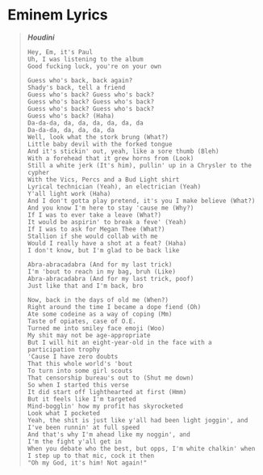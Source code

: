
# Eminem Lyrics


> ***Houdini***
>```
> Hey, Em, it's Paul
> Uh, I was listening to the album
> Good fucking luck, you're on your own
>
> Guess who's back, back again?
> Shady's back, tell a friend
> Guess who's back? Guess who's back?
> Guess who's back? Guess who's back?
> Guess who's back? Guess who's back?
> Guess who's back? (Haha)
> Da-da-da, da, da, da, da, da, da
> Da-da-da, da, da, da, da
> Well, look what the stork brung (What?)
> Little baby devil with the forked tongue
> And it's stickin' out, yeah, like a sore thumb (Bleh)
> With a forehead that it grew horns from (Look)
> Still a white jerk (It's him), pullin' up in a Chrysler to the cypher
> With the Vics, Percs and a Bud Light shirt
> Lyrical technician (Yeah), an electrician (Yeah)
> Y'all light work (Haha)
> And I don't gotta play pretend, it's you I make believe (What?)
> And you know I'm here to stay 'cause me (Why?)
> If I was to ever take a leave (What?)
> It would be aspirin' to break a feve' (Yeah)
> If I was to ask for Megan Thee (What?)
> Stallion if she would collab with me
> Would I really have a shot at a feat? (Haha)
> I don't know, but I'm glad to be back like
>
> Abra-abracadabra (And for my last trick)
> I'm 'bout to reach in my bag, bruh (Like)
> Abra-abracadabra (And for my last trick, poof)
> Just like that and I'm back, bro
> 
> Now, back in the days of old me (When?)
> Right around the time I became a dope fiend (Oh)
> Ate some codeine as a way of coping (Mm)
> Taste of opiates, case of O.E.
> Turned me into smiley face emoji (Woo)
> My shit may not be age-appropriate
> But I will hit an eight-year-old in the face with a participation trophy
> 'Cause I have zero doubts
> That this whole world's 'bout
> To turn into some girl scouts
> That censorship bureau's out to (Shut me down)
> So when I started this verse
> It did start off lighthearted at first (Hmm)
> But it feels like I'm targeted
> Mind-bogglin' how my profit has skyrocketed
> Look what I pocketed
> Yeah, the shit is just like y'all had been light joggin', and
> I've been runnin' at full speed
> And that's why I'm ahead like my noggin', and
> I'm the fight y'all get in
> When you debate who the best, but opps, I'm white chalkin' when
> I step up to that mic, cock it then
> "Oh my God, it's him! Not again!"
>```
